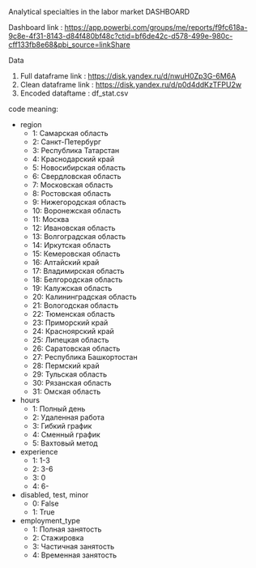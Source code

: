 Analytical specialties in the labor market DASHBOARD

Dashboard link : https://app.powerbi.com/groups/me/reports/f9fc618a-9c8e-4f31-8143-d84f480bf48c?ctid=bf6de42c-d578-499e-980c-cff133fb8e68&pbi_source=linkShare

Data
1. Full dataframe link : https://disk.yandex.ru/d/nwuH0Zp3G-6M6A
2. Clean dataframe link : https://disk.yandex.ru/d/p0d4ddKzTFPU2w
3. Encoded dataftame : df_stat.csv

code meaning:
- region
  - 1: Самарская область
  - 2: Санкт-Петербург
  - 3: Республика Татарстан
  - 4: Краснодарский край
  - 5: Новосибирская область
  - 6: Свердловская область
  - 7: Московская область
  - 8: Ростовская область
  - 9: Нижегородская область
  - 10: Воронежская область
  - 11: Москва
  - 12: Ивановская область
  - 13: Волгоградская область
  - 14: Иркутская область
  - 15: Кемеровская область
  - 16: Алтайский край
  - 17: Владимирская область
  - 18: Белгородская область
  - 19: Калужская область
  - 20: Калининградская область
  - 21: Вологодская область
  - 22: Тюменская область
  - 23: Приморский край
  - 24: Красноярский край
  - 25: Липецкая область
  - 26: Саратовская область
  - 27: Республика Башкортостан	
  - 28: Пермский край
  - 29: Тульская область
  - 30: Рязанская область
  - 31: Омская область
- hours
  - 1: Полный день 
  - 2: Удаленная работа
  - 3: Гибкий график 
  - 4: Сменный график
  - 5: Вахтовый метод
- experience
  - 1: 1-3
  - 2: 3-6
  - 3: 0
  - 4: 6-
- disabled, test, minor
  - 0: False
  - 1: True
- employment_type
  - 1: Полная занятость
  - 2: Стажировка
  - 3: Частичная занятость
  - 4: Временная занятость

